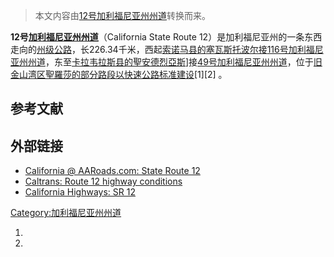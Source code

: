 > 本文内容由[12号加利福尼亚州州道](https://zh.wikipedia.org/wiki/12号加利福尼亚州州道)转换而来。


**12号[加利福尼亚州州道](https://zh.wikipedia.org/wiki/加利福尼亚州州道 "wikilink")**（California State Route 12）是加利福尼亚州的一条东西走向的[州级公路](https://zh.wikipedia.org/wiki/州级公路 "wikilink")，长226.34千米，西起[索诺马县的](../Page/索诺马县_\(加利福尼亚州\).md "wikilink")[塞瓦斯托波尔接](https://zh.wikipedia.org/wiki/塞瓦斯托波尔_\(加利福尼亚州\) "wikilink")[116号加利福尼亚州州道](https://zh.wikipedia.org/wiki/116号加利福尼亚州州道 "wikilink")，东至[卡拉韦拉斯县的](https://zh.wikipedia.org/wiki/卡拉韦拉斯县 "wikilink")[聖安德烈亞斯](../Page/聖安德烈亞斯_\(加利福尼亞州\).md "wikilink")\]接[49号加利福尼亚州州道](https://zh.wikipedia.org/wiki/49号加利福尼亚州州道 "wikilink")，位于[旧金山湾区](https://zh.wikipedia.org/wiki/旧金山湾区 "wikilink")[聖羅莎的部分路段以](../Page/聖羅莎_\(加利福尼亞州\).md "wikilink")[快速公路标准建设](https://zh.wikipedia.org/wiki/加州高速及快速公路系統 "wikilink")\[1\]\[2\] 。

## 参考文献

## 外部链接

  - [California @ AARoads.com: State Route 12](http://www.aaroads.com/california/ca-012.html)
  - [Caltrans: Route 12 highway conditions](http://www.dot.ca.gov/hq/roadinfo/sr12)
  - [California Highways: SR 12](http://www.cahighways.org/009-016.html#012)

[Category:加利福尼亚州州道](https://zh.wikipedia.org/wiki/Category:加利福尼亚州州道 "wikilink")

1.
2.